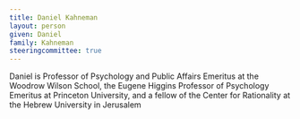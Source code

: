 ```yaml
---
title: Daniel Kahneman
layout: person
given: Daniel
family: Kahneman
steeringcommittee: true
---
```


Daniel is Professor of Psychology and Public Affairs Emeritus at the Woodrow Wilson School, the Eugene Higgins Professor of Psychology Emeritus at Princeton University, and a fellow of the Center for Rationality at the Hebrew University in Jerusalem
